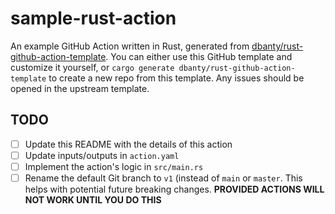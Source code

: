 # sample-rust-action

An example GitHub Action written in Rust, generated from [dbanty/rust-github-action-template](https://github.com/dbanty/rust-github-action-template). You can either use this GitHub template and customize it yourself, or `cargo generate dbanty/rust-github-action-template` to create a new repo from this template. Any issues should be opened in the upstream template.

## TODO

- [ ] Update this README with the details of this action
- [ ] Update inputs/outputs in `action.yaml`
- [ ] Implement the action's logic in `src/main.rs`
- [ ] Rename the default Git branch to `v1` (instead of `main` or `master`. This helps with potential future breaking changes. **PROVIDED ACTIONS WILL NOT WORK UNTIL YOU DO THIS** 
